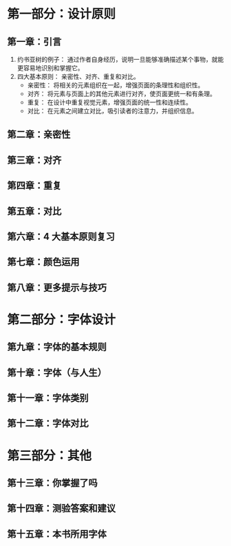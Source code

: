 # 第一部分：设计原则

## 第一章：引言

1. 约书亚树的例子： 通过作者自身经历，说明一旦能够准确描述某个事物，就能更容易地识别和掌握它。
2. 四大基本原则： 亲密性、对齐、重复和对比。
   * 亲密性： 将相关的元素组织在一起，增强页面的条理性和组织性。
   * 对齐： 将元素与页面上的其他元素进行对齐，使页面更统一和有条理。
   * 重复： 在设计中重复视觉元素，增强页面的统一性和连续性。
   * 对比： 在元素之间建立对比，吸引读者的注意力，并组织信息。

## 第二章：亲密性

## 第三章：对齐

## 第四章：重复

## 第五章：对比

## 第六章：4 大基本原则复习

## 第七章：颜色运用

## 第八章：更多提示与技巧

# 第二部分：字体设计

## 第九章：字体的基本规则

## 第十章：字体（与人生）

## 第十一章：字体类别

## 第十二章：字体对比

# 第三部分：其他

## 第十三章：你掌握了吗

## 第十四章：测验答案和建议

## 第十五章：本书所用字体
